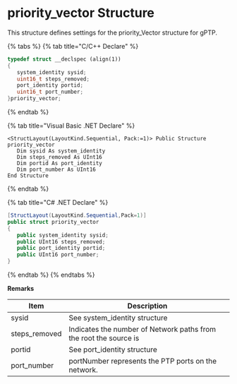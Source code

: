 # priority\_vector Structure

This structure defines settings for the priority\_Vector structure for gPTP.

{% tabs %}
{% tab title="C/C++ Declare" %}
```cpp
typedef struct __declspec (align(1))
{
   system_identity sysid;
   uint16_t steps_removed;
   port_identity portid;
   uint16_t port_number;
}priority_vector; 
```
{% endtab %}

{% tab title="Visual Basic .NET Declare" %}
```vbnet
<StructLayout(LayoutKind.Sequential, Pack:=1)> Public Structure priority_vector
   Dim sysid As system_identity
   Dim steps_removed As UInt16
   Dim portid As port_identity
   Dim port_number As UInt16
End Structure 
```
{% endtab %}

{% tab title="C# .NET Declare" %}
```csharp
[StructLayout(LayoutKind.Sequential,Pack=1)]
public struct priority_vector
{
   public system_identity sysid;
   public UInt16 steps_removed;
   public port_identity portid;
   public UInt16 port_number;
}

```
{% endtab %}
{% endtabs %}

**Remarks**

| Item           | Description                                                       |
| -------------- | ----------------------------------------------------------------- |
| sysid          | See system\_identity structure                                    |
| steps\_removed | Indicates the number of Network paths from the root the source is |
| portid         | See port\_identity structure                                      |
| port\_number   | portNumber represents the PTP ports on the network.               |
